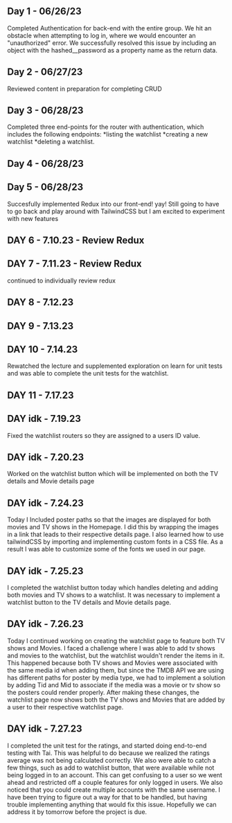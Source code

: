 ## Day 1 - 06/26/23
Completed Authentication for back-end with the entire group. We hit an obstacle when attempting to log in, where we would encounter an "unauthorized" error. We successfully resolved this issue by including an object with the hashed__password as a property name as the return data.

## Day 2 - 06/27/23
Reviewed content in preparation for completing CRUD

## Day 3 - 06/28/23
Completed three end-points for the router with authentication, which includes the following endpoints:
*listing the watchlist
*creating a new watchlist
*deleting a watchlist.

## Day 4 - 06/28/23


## Day 5 - 06/28/23
Succesfully implemented Redux into our front-end! yay! Still going to have to go back and play around with TailwindCSS but I am excited to experiment with new features


## DAY 6 - 7.10.23 - Review Redux

## DAY 7 - 7.11.23 - Review Redux
continued to individually review redux

## DAY 8 - 7.12.23

## DAY 9 - 7.13.23

## DAY 10 - 7.14.23
Rewatched the lecture and supplemented exploration on learn for unit tests and was able to complete the unit tests for the watchlist.

## DAY 11 - 7.17.23

## DAY idk - 7.19.23
Fixed the watchlist routers so they are assigned to a users ID value.

## DAY idk - 7.20.23
Worked on the watchlist button which will be implemented on both the TV details and Movie details page

## DAY idk - 7.24.23
Today I Included poster paths so that the images are displayed for both movies and TV shows in the Homepage. I did this by wrapping the images in a link that leads to their respective details page. I also learned how to use tailwindCSS by importing and implementing custom fonts in a CSS file. As a result I was able to customize some of the fonts we used in our page.

## DAY idk - 7.25.23
I completed the watchlist button today which handles deleting and adding both movies and TV shows to a watchlist. It was necessary to implement a watchlist button to the TV details and Movie details page.

## DAY idk - 7.26.23

Today I continued working on creating the watchlist page to feature both TV shows and Movies. I faced a challenge where I was able to add tv shows and movies to the watchlist, but the watchlist wouldn't render the items in it. This happened because both TV shows and Movies were associated with the same media id when adding them, but since the TMDB API we are using has different paths for poster by media type, we had to implement a solution by adding Tid and Mid to associate if the media was a movie or tv show so the posters could render properly. After making these changes, the watchlist page now shows both the TV shows and Movies that are added by a user to their respective watchlist page.

## DAY idk - 7.27.23
I completed the unit test for the ratings, and started doing end-to-end testing with Tai. This was helpful to do because we realized the ratings average was not being calculated correctly. We also were able to catch a few things, such as add to watchlist button, that were available while not being logged in to an account. This can get confusing to a user so we went ahead and restricted off a couple features for only logged in users. We also noticed that you could create multiple accounts with the same username. I have been trying to figure out a way for that to be handled, but having trouble implementing anything that would fix this issue. Hopefully we can address it by tomorrow before the project is due.
